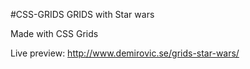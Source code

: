 #CSS-GRIDS
GRIDS with Star wars

Made with CSS Grids

Live preview: http://www.demirovic.se/grids-star-wars/
